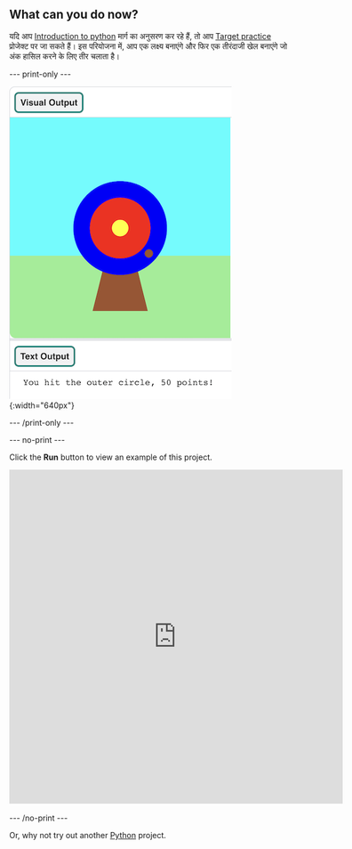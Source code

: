 ## What can you do now?

यदि आप [Introduction to python](https://projects.raspberrypi.org/en/raspberrypi/python-intro) मार्ग का अनुसरण कर रहे हैं, तो आप [Target practice](https://projects.raspberrypi.org/en/projects/target-practice) प्रोजेक्ट पर जा सकते हैं। इस परियोजना में, आप एक लक्ष्य बनाएंगे और फिर एक तीरंदाजी खेल बनाएंगे जो अंक हासिल करने के लिए तीर चलाता है।

--- print-only ---

![An archery target with a hit point on the outer circle. The text 'You hit the outer circle, 50 points!' is displayed underneath](images/blue-points.png){:width="640px"}

--- /print-only ---

--- no-print ---

Click the **Run** button to view an example of this project.

<iframe src="https://editor.raspberrypi.org/en/embed/viewer/target-practice-solution" width="600" height="600" frameborder="0" marginwidth="0" marginheight="0" allowfullscreen>
</iframe>

--- /no-print ---

Or, why not try out another [Python](https://projects.raspberrypi.org/en/projects?software%5B%5D=python) project.


